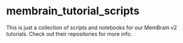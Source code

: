 # membrain_tutorial_scripts

This is just a collection of scripts and notebooks for our MemBrain v2 tutorials.
Check out their repositories for more info.